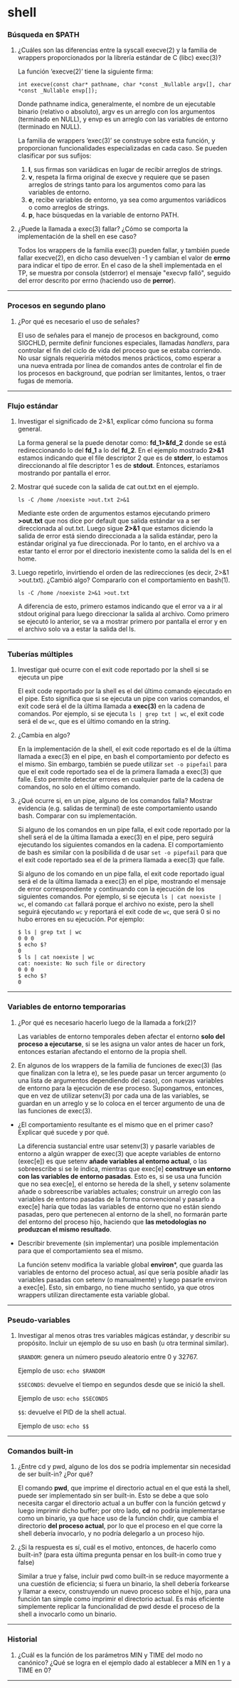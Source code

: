# shell

### Búsqueda en $PATH
1. ¿Cuáles son las diferencias entre la syscall execve(2) y la familia de wrappers proporcionados por la librería estándar de C (libc) exec(3)?

    La función ‘execve(2)’ tiene la siguiente firma:

    `int execve(const char* pathname, char *const _Nullable argv[], char *const _Nullable envp[]);`

    Donde pathname indica, generalmente, el nombre de un ejecutable binario (relativo o absoluto), argv es un arreglo con los argumentos (terminado en NULL), y envp es un arreglo con las variables de entorno (terminado en NULL).

    La familia de wrappers ‘exec(3)’ se construye sobre esta función, y proporcionan funcionalidades especializadas en cada caso. Se pueden clasificar por sus sufijos:

    1. **l**, sus firmas son variádicas en lugar de recibir arreglos de strings. 
    2. **v**, respeta la firma original de execve y requiere que se pasen arreglos de strings tanto para los argumentos como para las variables de entorno.     
    3. **e**, recibe variables de entorno, ya sea como argumentos variádicos o como arreglos de strings.    
    4. **p**, hace búsquedas en la variable de entorno PATH.

2. ¿Puede la llamada a exec(3) fallar? ¿Cómo se comporta la implementación de la shell en ese caso?

    Todos los wrappers de la familia exec(3) pueden fallar, y también puede fallar execve(2), en dicho caso devuelven -1 y cambian el valor de **errno** para indicar el tipo de error. En el caso de la shell implementada en el TP, se muestra por consola (stderror) el mensaje "execvp falló", seguido del error descrito por errno (haciendo uso de **perror**).

---

### Procesos en segundo plano
1. ¿Por qué es necesario el uso de señales?

    El uso de señales para el manejo de procesos en background, como SIGCHLD, permite definir funciones especiales, llamadas *handlers*, para controlar el fin del ciclo de vida del proceso que se estaba corriendo. No usar signals requeriría métodos menos prácticos, como esperar a una nueva entrada por línea de comandos antes de controlar el fin de los procesos en background, que podrían ser limitantes, lentos, o traer fugas de memoria.

---

### Flujo estándar
1. Investigar el significado de 2>&1, explicar cómo funciona su forma general.

    La forma general se la puede denotar como: **fd_1>&fd_2** donde se está redireccionando lo del **fd_1** a lo del **fd_2**. En el ejemplo mostrado **2>&1** estamos indicando que el file descriptor 2 que es de **stderr**, lo estamos direccionando al file descriptor 1 es de **stdout**. Entonces, estaríamos mostrando por pantalla el error.

2. Mostrar qué sucede con la salida de cat out.txt en el ejemplo.  

    `ls -C /home /noexiste >out.txt 2>&1`

    Mediante este orden de argumentos estamos ejecutando primero **>out.txt** que nos dice por default que salida estándar va a ser direccionada al out.txt. Luego sigue **2>&1** que estamos diciendo la salida de error está siendo direccionada a la salida estándar, pero la estándar original ya fue direccionada. Por lo tanto, en el archivo va a estar tanto el error por el directorio inexistente como la salida del ls en el home.


3. Luego repetirlo, invirtiendo el orden de las redirecciones (es decir, 2>&1 >out.txt). ¿Cambió algo? Compararlo con el comportamiento en bash(1). 

    `ls -C /home /noexiste 2>&1 >out.txt`

    A diferencia de esto, primero estamos indicando que el error va a ir al stdout original para luego direccionar la salida al archivo. Como primero se ejecutó lo anterior, se va a mostrar primero por pantalla el error y en el archivo solo va a estar la salida del ls.

---

### Tuberías múltiples
1. Investigar qué ocurre con el exit code reportado por la shell si se ejecuta un pipe

    El exit code reportado por la shell es el del último comando ejecutado en el pipe. Esto significa que si se ejecuta un pipe con varios comandos, el exit code será el de la última llamada a **exec(3)** en la cadena de comandos. Por ejemplo, si se ejecuta `ls | grep txt | wc`, el exit code será el de `wc`, que es el último comando en la string.

2. ¿Cambia en algo?

    En la implementación de la shell, el exit code reportado es el de la última llamada a exec(3) en el pipe, en bash el comportamiento por defecto es el mismo. Sin embargo, también se puede utilizar `set -o pipefail` para que el exit code reportado sea el de la primera llamada a exec(3) que falle. Esto permite detectar errores en cualquier parte de la cadena de comandos, no solo en el último comando.

3. ¿Qué ocurre si, en un pipe, alguno de los comandos falla? Mostrar evidencia (e.g. salidas de terminal) de este comportamiento usando bash. Comparar con su implementación.

    Si alguno de los comandos en un pipe falla, el exit code reportado por la shell será el de la última llamada a exec(3) en el pipe, pero seguirá ejecutando los siguientes comandos en la cadena. El comportamiento de bash es similar con la posibilida d de usar `set -o pipefail` para que el exit code reportado sea el de la primera llamada a exec(3) que falle.

    Si alguno de los comando en un pipe falla, el exit code reportado igual será el de la última llamada a exec(3) en el pipe, mostrando el mensaje de error correspondiente y continuando con la ejecución de los siguientes comandos. Por ejemplo, si se ejecuta `ls | cat noexiste | wc`, el comando `cat` fallará porque el archivo no existe, pero la shell seguirá ejecutando `wc` y reportará el exit code de `wc`, que será 0 si no hubo errores en su ejecución.
    Por ejemplo:

    ```
    $ ls | grep txt | wc
    0 0 0
    $ echo $?
    0
    $ ls | cat noexiste | wc
    cat: noexiste: No such file or directory
    0 0 0
    $ echo $?
    0
    ```
---

### Variables de entorno temporarias
1. ¿Por qué es necesario hacerlo luego de la llamada a fork(2)?

    Las variables de entorno temporales deben afectar el entorno **solo del proceso a ejecutarse**, si se les asigna un valor antes de hacer un fork, entonces estarían afectando el entorno de la propia shell.

2. En algunos de los wrappers de la familia de funciones de exec(3) (las que finalizan con la letra e), se les puede pasar un tercer argumento (o una lista de argumentos dependiendo del caso), con nuevas variables de entorno para la ejecución de ese proceso. Supongamos, entonces, que en vez de utilizar setenv(3) por cada una de las variables, se guardan en un arreglo y se lo coloca en el tercer argumento de una de las funciones de exec(3).

- ¿El comportamiento resultante es el mismo que en el primer caso? Explicar qué sucede y por qué.

    La diferencia sustancial entre usar setenv(3) y pasarle variables de entorno a algún wrapper de exec(3) que acepte variables de entorno (exec[e]) es que setenv **añade variables al entorno actual**, o las sobreescribe si se le indica, mientras que exec[e] **construye un entorno con las variables de entorno pasadas**. Esto es, si se usa una función que no sea exec[e], el entorno se hereda de la shell, y setenv solamente añade o sobreescribe variables actuales; construir un arreglo con las variables de entorno pasadas de la forma convencional y pasarlo a exec[e] haría que todas las variables de entorno que no están siendo pasadas, pero que pertenecen al entorno de la shell, no formarán parte del entorno del proceso hijo, haciendo que **las metodologías no produzcan el mismo resultado**.

- Describir brevemente (sin implementar) una posible implementación para que el comportamiento sea el mismo.

    La función setenv modifica la variable global **environ***, que guarda las variables de entorno del proceso actual, así que sería posible añadir las variables pasadas con setenv (o manualmente) y luego pasarle environ a exec[e]. Esto, sin embargo, no tiene mucho sentido, ya que otros wrappers utilizan directamente esta variable global.

---

### Pseudo-variables
1. Investigar al menos otras tres variables mágicas estándar, y describir su propósito. Incluir un ejemplo de su uso en bash (u otra terminal similar).

    `$RANDOM`: genera un número pseudo aleatorio entre 0 y 32767.

    Ejemplo de uso: `echo $RANDOM`

    `$SECONDS`: devuelve el tiempo en segundos desde que se inició la shell.

    Ejemplo de uso: `echo $SECONDS`

    `$$`: devuelve el PID de la shell actual.

    Ejemplo de uso: `echo $$`

---

### Comandos built-in
1. ¿Entre cd y pwd, alguno de los dos se podría implementar sin necesidad de ser built-in? ¿Por qué? 
 
    El comando **pwd**, que imprime el directorio actual en el que está la shell, puede ser implementado sin ser built-in. Esto se debe a que solo necesita cargar el directorio actual a un buffer con la función getcwd y luego imprimir dicho buffer; por otro lado, **cd** no podría implementarse como un binario, ya que hace uso de la función chdir, que cambia el directorio **del proceso actual**, por lo que el proceso en el que corre la shell debería invocarlo, y no podría delegarlo a un proceso hijo.

2. ¿Si la respuesta es sí, cuál es el motivo, entonces, de hacerlo como built-in? (para esta última pregunta pensar en los built-in como true y false)

    Similar a true y false, incluir pwd como built-in se reduce mayormente a una cuestión de eficiencia; si fuera un binario, la shell debería forkearse y llamar a execv, construyendo un nuevo proceso sobre el hijo, para una función tan simple como imprimir el directorio actual. Es más eficiente simplemente replicar la funcionalidad de pwd desde el proceso de la shell a invocarlo como un binario.

---

### Historial
1. ¿Cuál es la función de los parámetros MIN y TIME del modo no canónico? ¿Qué se logra en el ejemplo dado al establecer a MIN en 1 y a TIME en 0?

    

---
